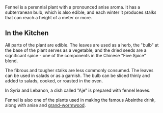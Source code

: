 Fennel is a perennial plant with a pronounced anise aroma. It has a subterranean bulb, which is also edible, and each winter it produces stalks that can reach a height of a meter or more.

## In the Kitchen

All parts of the plant are edible. The leaves are used as a herb, the "bulb" at the base of the plant serves as a vegetable, and the dried seeds are a significant spice - one of the components in the Chinese "Five Spice" blend.

The fibrous and tougher stalks are less commonly consumed. The leaves can be used in salads or as a garnish. The bulb can be sliced thinly and added to salads, cooked, or roasted in the oven.

In Syria and Lebanon, a dish called "Aje" is prepared with fennel leaves.

Fennel is also one of the plants used in making the famous Absinthe drink, along with anise and [grand-wormwood](grand-wormwood).

